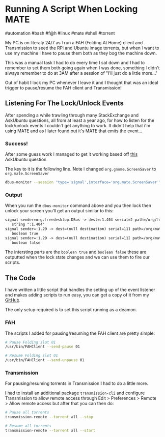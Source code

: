 # Running A Script When Locking MATE

#automation
#bash
#f@h
#linux
#mate
#shell
#torrent

My PC is on literaly 24/7 as I run a FAH (Folding At Home) client and Transmission to seed the RPi and Ubuntu image torrents, but when I want to use my machine I have to pause them both as they bog the machine down.

This was a manual task I had to do every time I sat down and I had to remember to set them both going again when I was done, something I didn't always remember to do at 3AM after a session of "I'll just do a little more..."

Out of habit I lock my PC whenever I leave it and I thought that was an ideal trigger to pause/resume the FAH client and Transmission!

## Listening For The Lock/Unlock Events

After spending a while trawling through many StackExchange and AskUbuntu questions, all from at least a year ago, for how to listen for the lock/unlock events I couldn't get anything to work. It didn't help that i'm using MATE and as I later found out it's MATE that emits the event...

### Success!

After some guess work I managed to get it working based off [this](http://askubuntu.com/questions/204073/how-to-run-script-after-resume-and-after-unlocking-screen) AskUbuntu question.

The key to it is the following line. Note I changed `org.gnome.ScreenSaver` to `org.mate.ScreenSaver`

```bash
dbus-monitor --session "type='signal',interface='org.mate.ScreenSaver'"
```

### Output

When you run the `dbus-monitor` command above and you then lock then unlock your screen you'll get an output similar to this:

```html
signal sender=org.freedesktop.DBus -> dest=:1.404 serial=2 path=/org/freedesktop/DBus; interface=org.freedesktop.DBus; member=NameAcquired
   string ":1.404"
signal sender=:1.29 -> dest=(null destination) serial=111 path=/org/mate/ScreenSaver; interface=org.mate.ScreenSaver; member=ActiveChanged
   boolean true
signal sender=:1.29 -> dest=(null destination) serial=112 path=/org/mate/ScreenSaver; interface=org.mate.ScreenSaver; member=ActiveChanged
   boolean false
```

The intersting parts are the `boolean true` and `boolean false` these are outputted when the lock state changes and we can use them to fire our scripts.

## The Code

I have written a little script that handles the setting up of the event listener and makes adding scripts to run easy, you can get a copy of it from my [GitHub](https://github.com/moebrowne/lock-watch).

The only setup required is to set this script running as a deamon.

### FAH

The scripts I added for pausing/resuming the FAH client are pretty simple:

```bash
# Pause Folding slot 01
/usr/bin/FAHClient --send-pause 01

# Resume Folding slot 01
/usr/bin/FAHClient --send-unpause 01
```

### Transmission

For pausing/resuming torrents in Transmission I had to do a little more.

I had to install an additional package `transmission-cli` and configure Transmission to allow remote access through Edit > Preferences > Remote > Allow remote access but after that you can then do:

```bash
# Pause all torrents
transmission-remote --torrent all --stop

# Resume all torrents
transmission-remote --torrent all --start
```
